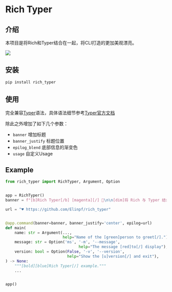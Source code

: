 # Rich Typer

## 介绍

本项目是将Rich和Typer结合在一起，将CLI打造的更加美观漂亮。

![](images/example.png)

## 安装

```bash
pip install rich_typer
```

## 使用

完全兼容[Typer](https://github.com/tiangolo/typer)语法，具体语法细节参考[Typer官方文档](https://typer.tiangolo.com/)


除此之外增加了如下几个参数：

- `banner`  增加标题
- `banner_justify` 标题位置
- `epilog_blend` 底部信息的渐变色
- `usage` 自定义Usage

## Example

```py
from rich_typer import RichTyper, Argument, Option


app = RichTyper()
banner = f"[b]Rich Typer[/b] [magenta][/] 🤑\n\n[dim]将 Rich 与 Typer 结合起来，使界面更加漂亮。\n"

url = "♥ https://github.com/Elinpf/rich_typer"


@app.command(banner=banner, banner_justify='center', epilog=url)
def main(
    name: str = Argument(...,
                         help="Name of the [green]person to greet[/]."),
    message: str = Option('ms', '-m', '--message',
                                help="The message [red]to[/] display"),
    version: bool = Option(False, '-v', '--version',
                           help="Show the [u]version[/] and exit"),
) -> None:
    """[bold][blue]Rich Typer[/] example."""
    ...


app()
```
